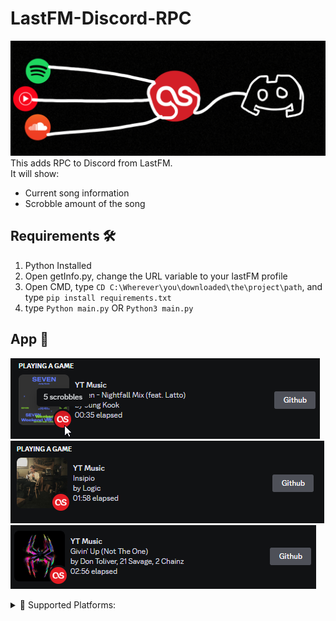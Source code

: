 # LastFM-Discord-RPC
![logo](assets/logo.png)<br />
This adds RPC to Discord from LastFM.<br />
It will show:
<ul>
<li>Current song information</li>
<li>Scrobble amount of the song</li>
</ul>

## Requirements 🛠️
1. Python Installed
2. Open getInfo.py, change the URL variable to your lastFM profile
3. Open CMD, type ``CD C:\Wherever\you\downloaded\the\project\path``, and type ``pip install requirements.txt``
4. type ``Python main.py`` OR ``Python3 main.py``
 
## App 🎵
![eg1](assets/eg1.png)<br />
![eg2](assets/eg2.png)<br />
![eg3](assets/eg3.png)<br />

<details>
<summary>💽 Supported Platforms:</summary>
<ul>
<li>Anything that scrobbles to LastFM is supported</li>
<li>This extension scrobbles most of the major streaming platforms: https://chrome.google.com/webstore/detail/web-scrobbler/hhinaapppaileiechjoiifaancjggfjm</li>
</ul>
</details>
